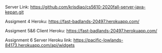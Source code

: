 Server Link: https://github.com/krisdiao/cs5610-2020fall-server-java-kepan.git

Assigment 4 Heroku: https://fast-badlands-20497.herokuapp.com/

Assigment 5&6 Client Heroku: https://fast-badlands-20497.herokuapp.com/

Assignment 6 Server Heroku link: https://pacific-lowlands-84173.herokuapp.com/api/widgets
